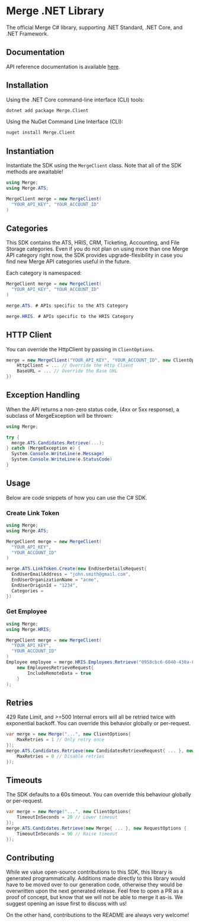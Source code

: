 # Merge .NET Library

The official Merge C# library, supporting .NET Standard, .NET Core, and .NET Framework. 

## Documentation

API reference documentation is available [here](https://docs.merge.dev/basics/authentication/).

## Installation

Using the .NET Core command-line interface (CLI) tools:

```sh
dotnet add package Merge.Client
```

Using the NuGet Command Line Interface (CLI):

```sh
nuget install Merge.Client
```

## Instantiation 
Instantiate the SDK using the `MergeClient` class. Note that all 
of the SDK methods are awaitable!

```csharp
using Merge;
using Merge.ATS;

MergeClient merge = new MergeClient(
  "YOUR_API_KEY", "YOUR_ACCOUNT_ID"
)
```

## Categories

This SDK contains the ATS, HRIS, CRM, Ticketing, Accounting, and File Storage categories. Even if you do not plan on 
using more than one Merge API category right now, the SDK provides upgrade-flexibility in case you find new Merge API categories useful in the future.

Each category is namespaced:

```csharp
MergeClient merge = new MergeClient(
  "YOUR_API_KEY", "YOUR_ACCOUNT_ID"
)

merge.ATS. # APIs specific to the ATS Category

merge.HRIS. # APIs specific to the HRIS Category
```

## HTTP Client
You can override the HttpClient by passing in `ClientOptions`. 

```csharp
merge = new MergeClient("YOUR_API_KEY", "YOUR_ACCOUNT_ID", new ClientOptions{
    HttpClient = ... // Override the Http Client
    BaseURL = ... // Override the Base URL
})
```

## Exception Handling
When the API returns a non-zero status code, (4xx or 5xx response), 
a subclass of MergeException will be thrown:

```csharp
using Merge;

try {
  merge.ATS.Candidates.Retrieve(...);    
} catch (MergeException e) {
  System.Console.WriteLine(e.Message) 
  System.Console.WriteLine(e.StatusCode) 
}
```

## Usage 

Below are code snippets of how you can use the C# SDK.

### Create Link Token

```c#
using Merge;
using Merge.ATS;

MergeClient merge = new MergeClient(
  "YOUR_API_KEY", 
  "YOUR_ACCOUNT_ID"
)

merge.ATS.LinkToken.Create(new EndUserDetailsRequest{
  EndUserEmailAddress = "john.smith@gmail.com",
  EndUserOrganizationName = "acme",
  EndUserOriginId = "1234",
  Categories = 
})
```

### Get Employee

```c#
using Merge;
using Merge.HRIS;

MergeClient merge = new MergeClient(
  "YOUR_API_KEY", 
  "YOUR_ACCOUNT_ID"
)
Employee employee = merge.HRIS.Employees.Retrieve("0958cbc6-6040-430a-848e-aafacbadf4ae",
    new EmployeesRetrieveRequest{
        IncludeRemoteData = true
    }
);
```

## Retries 
429 Rate Limit, and >=500 Internal errors will all be 
retried twice with exponential backoff. You can override this behavior 
globally or per-request. 

```csharp
var merge = new Merge("...", new ClientOptions{
    MaxRetries = 1 // Only retry once
});
merge.ATS.Candidates.Retrieve(new CandidatesRetrieveRequest{ ... }, new RequestOptions {
    MaxRetries = 0 // Disable retries
});
```

## Timeouts
The SDK defaults to a 60s timeout. You can override this behaviour
globally or per-request. 

```csharp
var merge = new Merge("...", new ClientOptions{
    TimeoutInSeconds = 20 // Lower timeout
});
merge.ATS.Candidates.Retrieve(new Merge{ ... }, new RequestOptions {
    TimeoutInSeconds = 90 // Raise timeout
});
```

## Contributing
While we value open-source contributions to this SDK, this library
is generated programmatically. Additions made directly to this library
would have to be moved over to our generation code, otherwise they would
be overwritten upon the next generated release. Feel free to open a PR as a
proof of concept, but know that we will not be able to merge it as-is.
We suggest opening an issue first to discuss with us!

On the other hand, contributions to the README are always very welcome!
